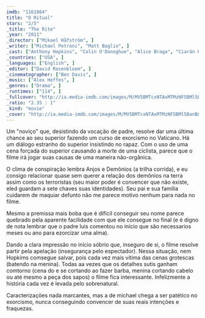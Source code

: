 ```yaml
---
imdb: "1161864"
title: "O Ritual"
stars: "2/5"
_title: "The Rite"
_year: "2011"
_director: ["Mikael Håfström", ]
_writer: ["Michael Petroni", "Matt Baglio", ]
_cast: ["Anthony Hopkins", "Colin O'Donoghue", "Alice Braga", "Ciarán Hinds", "Toby Jones", "Rutger Hauer", "Marta Gastini", "Maria Grazia Cucinotta", "Arianna Veronesi", ]
_countries: ["USA", ]
_languages: ["English", ]
_editor: ["David Rosenbloom", ]
_cinematographer: ["Ben Davis", ]
_music: ["Alex Heffes", ]
_genres: ["Drama", ]
_runtimes: ["114", ]
_fullcover: "http://ia.media-imdb.com/images/M/MV5BMTcxNTAxMTMzNF5BMl5BanBnXkFtZTcwMjQ1MDAxNA@@.jpg"
_ratio: "2.35 : 1"
_kind: "movie"
_cover: "http://ia.media-imdb.com/images/M/MV5BMTcxNTAxMTMzNF5BMl5BanBnXkFtZTcwMjQ1MDAxNA@@._V1._SX95_SY140_.jpg"
---
```

Um "noviço" que, desistindo da vocação de padre, resolve dar uma última chance ao seu superior fazendo um curso de exorcismo no Vaticano. Há um diálogo estranho do superior insistindo no rapaz. Com o uso de uma cena forçada do superior causando a morte de uma ciclista, parece que o filme irá jogar suas causas de uma maneira não-orgânica.

O clima de conspiração lembra Anjos e Demônios (a trilha corrida), e eu consigo relacionar quase sem querer a relação dos demônios na terra assim como os terroristas (seu maior poder é convencer que não existe, eled guardam a sete chaves suas identidades). Seu pai e sua família cuidarem de maquiar defunto não me parece motivo nenhum para nada no filme.

Mesmo a premissa mais boba que é difícil conseguir seu nome parece quebrado pela aparente facilidade com que ele consegue no final (e é digno de nota lembrar que o padre luis comentou no início que são necessarios meses ou ano para ezorcizar uma alma).

Dando a clara impressão no início sóbrio que, inseguro de si, o filme resolve partir pela apelação (insegurança pelo espectador). Nessa situação, nem Hopkims comsegue salvar, pois cada vez mais vítima das cenas grotescas (batendo na menina). Todas aa vezes que os detalhes sutis ganham comtorno (cena do e se cortando ao fazer barba, menina cortando cabelo ou até mesmo a peça dos sapos) o filme fica interessante. Infelizmente a história cada vez é levada pelo sobrenatural.

Caracterizações nada marcantes, mas a de michael chega a ser patético no exorcismo, nunca conseguindo convencer de suas reais intenções e fraquezas.
